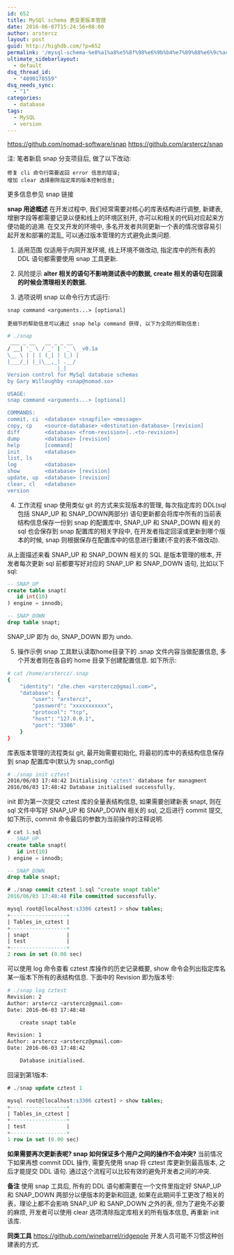 ```yaml
---
id: 652
title: MySQl schema 表变更版本管理
date: 2016-06-07T15:24:56+08:00
author: arstercz
layout: post
guid: http://highdb.com/?p=652
permalink: '/mysql-schema-%e8%a1%a8%e5%8f%98%e6%9b%b4%e7%89%88%e6%9c%ac%e7%ae%a1%e7%90%86/'
ultimate_sidebarlayout:
  - default
dsq_thread_id:
  - "4890178559"
dsq_needs_sync:
  - "1"
categories:
  - database
tags:
  - MySQL
  - version
---
```

<a href="https://github.com/nomad-software/snap">https://github.com/nomad-software/snap</a>
<a href="https://github.com/nomad-software/snap">https://github.com/arstercz/snap</a>

注: 笔者新启 snap 分支项目后, 做了以下改动:
```
修复 cli 命令行需要返回 error 信息的错误;
增加 clear 选择删除指定库的版本控制信息;
```

更多信息参见 snap 链接

<strong>snap 用途概述</strong>
在开发过程中, 我们经常需要对核心的库表结构进行调整, 新建表, 增删字段等都需要记录以便和线上的环境区别开, 亦可以和相关的代码对应起来方便功能的追溯. 在交叉开发的环境中, 多名开发者共同更新一个表的情况很容易引起开发和部署的混乱, 可以通过版本管理的方式避免此类问题.

1. 适用范围
    仅适用于内网开发环境, 线上环境不做改动, 指定库中的所有表的 DDL 语句都需要使用 snap 工具更新.

2. 风险提示
    <strong>alter 相关的语句不影响测试表中的数据,  create 相关的语句在回滚的时候会清理相关的数据.</strong>

3. 选项说明
    snap 以命令行方式运行:
```
snap command <arguments...> [optional]
```
    更细节的帮助信息可以通过 snap help command 获得, 以下为全局的帮助信息:

```bash
# ./snap 
 ___ _ __   __ _ _ __
/ __| '_ \ / _' | '_ \  v0.1a
\__ \ | | | (_| | |_) |
|___/_| |_|\__,_| .__/
                |_|
Version control for MySql database schemas
by Gary Willoughby <snap@nomad.so>

USAGE:
snap command <arguments...> [optional]

COMMANDS:
commit, ci  <database> <snapfile> <message>
copy, cp    <source-database> <destination-database> [revision]
diff        <database> <from-revision>[..<to-revision>]
dump        <database> [revision]
help        [command]
init        <database>
list, ls    
log         <database>
show        <database> [revision]
update, up  <database> [revision]
clear, cl   <database>
version 
```

4. 工作流程
snap 使用类似 git 的方式来实现版本的管理, 每次指定库的 DDL(sql包括 SNAP_UP 和 SNAP_DOWN两部分) 语句更新都会将库中所有的当前表结构信息保存一份到 snap 的配置库中, SNAP_UP 和 SNAP_DOWN 相关的 sql 也会保存到 snap 配置库的相关字段中, 在开发者指定回滚或更新到哪个版本的时候, snap 则根据保存在配置库中的信息进行重建(不变的表不做改动).

从上面描述来看 SNAP_UP 和 SNAP_DOWN 相关的 SQL 是版本管理的根本, 开发者每次更新 sql 前都要写好对应的 SNAP_UP 和 SNAP_DOWN 语句, 比如以下 sql:

```sql
-- SNAP_UP
create table snapt(
   id int(10)
) engine = innodb;

-- SNAP_DOWN
drop table snapt;
```

SNAP_UP 即为 do, SNAP_DOWN 即为 undo.


5. 操作示例
snap 工具默认读取home目录下的 .snap 文件内容当做配置信息, 多个开发者则在各自的 home 目录下创建配置信息. 如下所示:

```bash
# cat /home/arstercz/.snap 
{
    "identity": "zhe.chen <arstercz@gmail.com>",
    "database": {
        "user": "arstercz",
        "password": "xxxxxxxxxxx",
        "protocol": "tcp",
        "host": "127.0.0.1",
        "port": "3306"
    }
}
```

库表版本管理的流程类似 git, 最开始需要初始化, 将最初的库中的表结构信息保存到 snap 配置库中(默认为 snap_config)

```bash
# ./snap init cztest
2016/06/03 17:48:42 Initialising 'cztest' database for managment
2016/06/03 17:48:42 Database initialised successfully.
```
init 即为第一次提交 cztest 库的全量表结构信息, 如果需要创建新表 snapt, 则在 sql 文件中写好 SNAP_UP 和 SNAP_DOWN 相关的 sql, 之后进行 commit 提交, 如下所示, commit 命令最后的参数为当前操作的注释说明.
```sql
# cat 1.sql 
-- SNAP_UP
create table snapt(
   id int(10)
) engine = innodb;

-- SNAP_DOWN
drop table snapt;

# ./snap commit cztest 1.sql "create snapt table"
2016/06/03 17:48:48 File committed successfully.

mysql root@[localhost:s3306 cztest] > show tables;
+------------------+
| Tables_in_cztest |
+------------------+
| snapt            |
| test             |
+------------------+
2 rows in set (0.00 sec)
``` 

可以使用 log 命令查看 cztest 库操作的历史记录概要, show 命令会列出指定库名某一版本下所有的表结构信息. 下面中的 Revision 即为版本号:
```bash
# ./snap log cztest
Revision: 2
Author: arstercz <arstercz@gmail.com>
Date: 2016-06-03 17:48:48

    create snapt table

Revision: 1
Author: arstercz <arstercz@gmail.com>
Date: 2016-06-03 17:48:42

    Database initialised.
```

回滚到第1版本:
```sql
# ./snap update cztest 1

mysql root@[localhost:s3306 cztest] > show tables;
+------------------+
| Tables_in_cztest |
+------------------+
| test             |
+------------------+
1 row in set (0.00 sec)
```

<strong>如果需要再次更新表呢? snap 如何保证多个用户之间的操作不会冲突?</strong>
当前情况下如果再想 commit DDL 操作, 需要先使用 snap 将 cztest 库更新到最高版本, 之后才能提交 DDL 语句. 通过这个流程可以比较有效的避免开发者之间的冲突.

<strong>备注</strong>
使用 snap 工具后, 所有的 DDL 语句都需要在一个文件里指定好 SNAP_UP 和 SNAP_DOWN 两部分以便版本的更新和回退, 如果在此期间手工更改了相关的表，理论上都不会影响 SNAP_UP 和 SANP_DOWN 之外的表, 但为了避免不必要的麻烦, 开发者可以使用 clear 选项清除指定库相关的所有版本信息, 再重新 init 该库.


<strong>同类工具</strong>
<a href="https://github.com/winebarrel/ridgepole">https://github.com/winebarrel/ridgepole</a>
开发人员可能不习惯这种创建表的方式.
